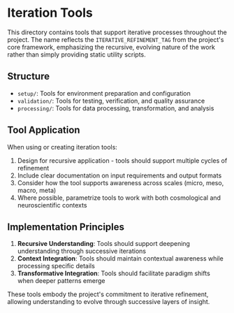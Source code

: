 # Iteration Tools

This directory contains tools that support iterative processes throughout the project. The name reflects the `ITERATIVE_REFINEMENT_TAG` from the project's core framework, emphasizing the recursive, evolving nature of the work rather than simply providing static utility scripts.

## Structure

- `setup/`: Tools for environment preparation and configuration
- `validation/`: Tools for testing, verification, and quality assurance
- `processing/`: Tools for data processing, transformation, and analysis

## Tool Application

When using or creating iteration tools:

1. Design for recursive application - tools should support multiple cycles of refinement
2. Include clear documentation on input requirements and output formats
3. Consider how the tool supports awareness across scales (micro, meso, macro, meta)
4. Where possible, parametrize tools to work with both cosmological and neuroscientific contexts

## Implementation Principles

1. **Recursive Understanding**: Tools should support deepening understanding through successive iterations
2. **Context Integration**: Tools should maintain contextual awareness while processing specific details
3. **Transformative Integration**: Tools should facilitate paradigm shifts when deeper patterns emerge

These tools embody the project's commitment to iterative refinement, allowing understanding to evolve through successive layers of insight.